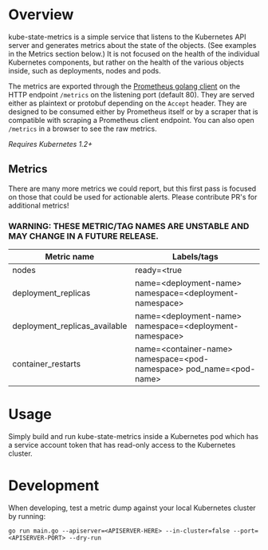 # Overview

kube-state-metrics is a simple service that listens to the Kubernetes API
server and generates metrics about the state of the objects. (See examples in
the Metrics section below.) It is not focused on the health of the individual
Kubernetes components, but rather on the health of the various objects inside,
such as deployments, nodes and pods.

The metrics are exported through the [Prometheus golang
client](https://github.com/prometheus/client_golang) on the HTTP endpoint `/metrics` on
the listening port (default 80). They are served either as plaintext or
protobuf depending on the `Accept` header. They are designed to be consumed
either by Prometheus itself or by a scraper that is compatible with scraping
a Prometheus client endpoint. You can also open `/metrics` in a browser to see
the raw metrics.

*Requires Kubernetes 1.2+*

## Metrics

There are many more metrics we could report, but this first pass is focused on
those that could be used for actionable alerts. Please contribute PR's for
additional metrics!

### WARNING: THESE METRIC/TAG NAMES ARE UNSTABLE AND MAY CHANGE IN A FUTURE RELEASE.

| Metric name | Labels/tags |
| ------------- | ------------- |
| nodes | ready=&lt;true|false&gt; |
| deployment_replicas | name=&lt;deployment-name&gt; namespace=&lt;deployment-namespace&gt; |
| deployment_replicas_available | name=&lt;deployment-name&gt; namespace=&lt;deployment-namespace&gt; |
| container_restarts | name=&lt;container-name&gt; namespace=&lt;pod-namespace&gt; pod_name=&lt;pod-name&gt; |

# Usage

Simply build and run kube-state-metrics inside a Kubernetes pod which has a
service account token that has read-only access to the Kubernetes cluster.

# Development

When developing, test a metric dump against your local Kubernetes cluster by running:

```
go run main.go --apiserver=<APISERVER-HERE> --in-cluster=false --port=<APISERVER-PORT> --dry-run
```
